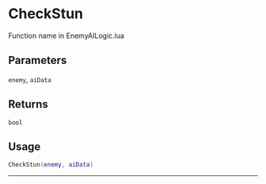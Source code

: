 # CheckStun
Function name in EnemyAILogic.lua
## Parameters
`enemy`, `aiData`
## Returns
`bool`
## Usage
```lua
CheckStun(enemy, aiData)
```
---
